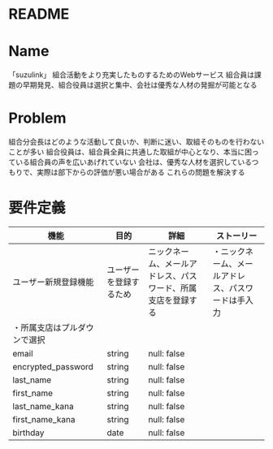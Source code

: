 # README
# Name

 「suzulink」
 組合活動をより充実したものするためのWebサービス
 組合員は課題の早期発見、組合役員は選択と集中、会社は優秀な人材の発掘が可能となる

# Problem

  組合分会長はどのような活動して良いか、判断に迷い、取組そのものを行わないことが多い
  組合役員は、組合員全員に共通した取組が中心となり、本当に困っている組合員の声を広いあげれていない
  会社は、優秀な人材を選択しているつもりで、実際は部下からの評価が悪い場合がある
  これらの問題を解決する

# 要件定義

|機能                      |目的  |詳細        |ストーリー|
|-------------------------|------|-----------|--------|
|ユーザー新規登録機能         |ユーザーを登録するため|ニックネーム、メールアドレス、パスワード、所属支店を登録する|・ニックネーム、メールアドレス、パスワードは手入力
・所属支店はプルダウンで選択|
|email                  |string|null: false|
|encrypted_password     |string|null: false|
|last_name              |string|null: false|
|first_name             |string|null: false|
|last_name_kana         |string|null: false|
|first_name_kana        |string|null: false|
|birthday               |date  |null: false|
  